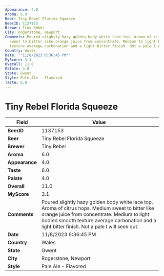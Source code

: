 ```yaml
---
Appearance: 4.0
Aroma: 6.0
Beer: Tiny Rebel Florida Squeeze
BeerID: 1137153
Brewer: Tiny Rebel
City: Rogerstone, Newport
Comments: Poured slightly hazy golden body white lace top. Aroma of citrus hops. Medium
  sweet to bitter like orange juice from concentrate. Medium to light bodied smooth
  texture average carbonation and a light bitter finish. Not a pale I will seek out.
Country: Wales
Date: '"11/8/2023 6:36:45 PM"'
MyScore: 3.1
Overall: 11.0
Palate: 4.0
State: Gwent
Style: Pale Ale - Flavored
Taste: 6.0
---
```


# Tiny Rebel Florida Squeeze

| Field         | Value |
|---------------|-------|
| **BeerID** | 1137153 |
| **Beer** | Tiny Rebel Florida Squeeze |
| **Brewer** | Tiny Rebel |
| **Aroma** | 6.0 |
| **Appearance** | 4.0 |
| **Taste** | 6.0 |
| **Palate** | 4.0 |
| **Overall** | 11.0 |
| **MyScore** | 3.1 |
| **Comments** | Poured slightly hazy golden body white lace top. Aroma of citrus hops. Medium sweet to bitter like orange juice from concentrate. Medium to light bodied smooth texture average carbonation and a light bitter finish. Not a pale I will seek out. |
| **Date** | 11/8/2023 6:36:45 PM |
| **Country** | Wales |
| **State** | Gwent |
| **City** | Rogerstone, Newport |
| **Style** | Pale Ale - Flavored |
